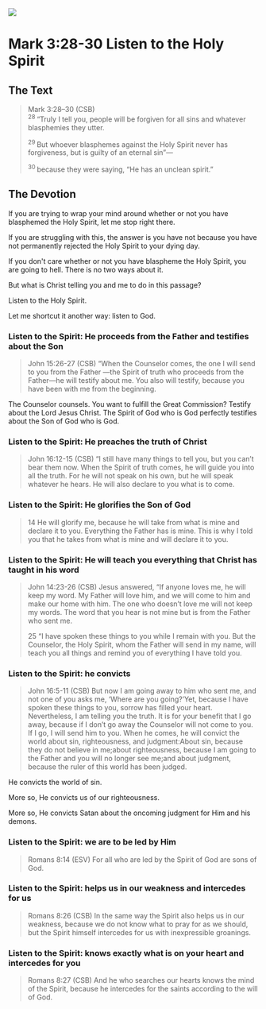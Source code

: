 <img class="intro-right" src="/images/art-mark.jpg">

# Mark 3:28-30 Listen to the Holy Spirit

## The Text

>Mark 3:28–30 (CSB)  
><sup> 28 </sup> “Truly I tell you, people will be forgiven for all sins and whatever blasphemies they utter. 
>
><sup> 29 </sup> But whoever blasphemes against the Holy Spirit never has forgiveness, but is guilty of an eternal sin”—
>
><sup> 30 </sup> because they were saying, “He has an unclean spirit.”

## The Devotion

If you are trying to wrap your mind around whether or not you have blasphemed the Holy Spirit, let me stop right there.

If you are struggling with this, the answer is you have not because you have not permanently rejected the Holy Spirit to your dying day.

If you don't care whether or not you have blaspheme the Holy Spirit, you are going to hell. There is no two ways about it.

But what is Christ telling you and me to do in this passage?

Listen to the Holy Spirit.

Let me shortcut it another way: listen to God.

### Listen to the Spirit: He proceeds from the Father and testifies about the Son

>John 15:26-27 (CSB) “When the Counselor comes, the one I will send to you from the Father —the Spirit of truth who proceeds from the Father—he will testify about me. You also will testify, because you have been with me from the beginning.

The Counselor counsels. You want to fulfill the Great Commission? Testify about the Lord Jesus Christ. The Spirit of God who is God perfectly testifies about the Son of God who is God.


### Listen to the Spirit: He preaches the truth of Christ

>John 16:12-15 (CSB) “I still have many things to tell you, but you can’t bear them now. When the Spirit of truth comes, he will guide you into all the truth. For he will not speak on his own, but he will speak whatever he hears. He will also declare to you what is to come. 

### Listen to the Spirit: He glorifies the Son of God

>14 He will glorify me, because he will take from what is mine and declare it to you. Everything the Father has is mine. This is why I told you that he takes from what is mine and will declare it to you.

### Listen to the Spirit: He will teach you everything that Christ has taught in his word

>John 14:23-26 (CSB) Jesus answered, “If anyone loves me, he will keep my word. My Father will love him, and we will come to him and make our home with him. The one who doesn’t love me will not keep my words. The word that you hear is not mine but is from the Father who sent me.
>
>25 “I have spoken these things to you while I remain with you. But the Counselor, the Holy Spirit, whom the Father will send in my name, will teach you all things and remind you of everything I have told you.

### Listen to the Spirit: he convicts

>John 16:5-11 (CSB) But now I am going away to him who sent me, and not one of you asks me, ‘Where are you going?’Yet, because I have spoken these things to you, sorrow has filled your heart. Nevertheless, I am telling you the truth. It is for your benefit that I go away, because if I don’t go away the Counselor will not come to you. If I go, I will send him to you. When he comes, he will convict the world about sin, righteousness, and judgment:About sin, because they do not believe in me;about righteousness, because I am going to the Father and you will no longer see me;and about judgment, because the ruler of this world has been judged.

He convicts the world of sin.

More so, He convicts us of our righteousness.

More so, He convicts Satan about the oncoming judgment for Him and his demons.

### Listen to the Spirit: we are to be led by Him

>Romans 8:14 (ESV) For all who are led by the Spirit of God are sons of God.

### Listen to the Spirit: helps us in our weakness and intercedes for us

>Romans 8:26 (CSB) In the same way the Spirit also helps us in our weakness, because we do not know what to pray for as we should, but the Spirit himself intercedes for us with inexpressible groanings.

### Listen to the Spirit: knows exactly what is on your heart and intercedes for you

>Romans 8:27 (CSB) And he who searches our hearts knows the mind of the Spirit, because he intercedes for the saints according to the will of God.
